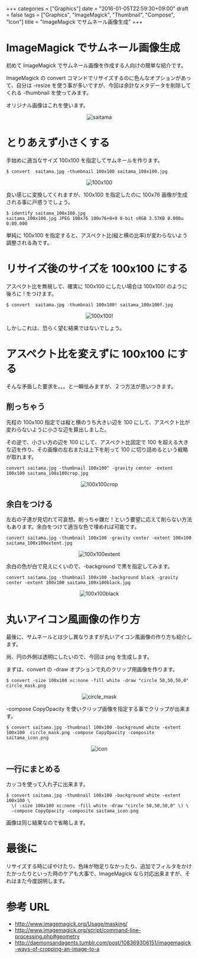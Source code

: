 +++
categories = ["Graphics"]
date = "2016-01-05T22:59:30+09:00"
draft = false
tags = ["Graphics", "ImageMagick", "Thumbnail", "Compose", "Icon"]
title = "ImageMagick でサムネール画像生成"
+++

# ImageMagick でサムネール画像生成

初めて ImageMagick でサムネール画像を作成する人向けの簡単な紹介です。

ImageMagick の convert コマンドでリサイズするのに色んなオプションがあって、自分は -resize を使う事が多いですが、今回は余計なメタデータを削除してくれる -thumbnail を使ってみます。

オリジナル画像はこれを使います。
<center> <img src="/2016/01/05/saitama.jpg" alt="saitama" /> </center>

# とりあえず小さくする

手始めに適当なサイズ 100x100 を指定してサムネールを作ります。

```
$ convert  saitama.jpg -thumbnail 100x100 saitama_100x100.jpg
```
<center> <img src="/2016/01/05/saitama_100x100.jpg" alt="100x100" /></center>

良い感じに変換してくれますが、100x100 を指定したのに 100x76 画像が生成される事に戸惑うでしょう。

```
$ identify saitama_100x100.jpg
saitama_100x100.jpg JPEG 100x76 100x76+0+0 8-bit sRGB 3.57KB 0.000u 0:00.000
```

単純に 100x100 を指定すると、アスペクト比(縦と横の比率)が変わらないよう調整される為です。

# リサイズ後のサイズを 100x100 にする

アスペクト比を無視して、確実に 100x100 にしたい場合は 100x100! のように後ろに ! をつけます。

```
$ convert  saitama.jpg -thumbnail 100x100! saitama_100x100f.jpg
```
<center> <img src="/2016/01/05/saitama_100x100f.jpg" alt="100x100!" /></center>

しかしこれは、恐らく望む結果ではないでしょう。

# アスペクト比を変えずに 100x100 にする

そんな矛盾した要求を。。。と一瞬怯みますが、２つ方法が思いつきます。

## 削っちゃう

先程の 100x100 指定では縦と横のうち大きい辺を 100 にして、アスペクト比が変わらないように小さな辺を算出しました。

その逆で、小さい方の辺を 100 にして、アスペクト比固定で 100 を超える大きな辺を作り、その画像の左右または上下を削って 100 に切り詰めるという戦略が取れます。

```
convert saitama.jpg -thumbnail 100x100^ -gravity center -extent 100x100 saitama_100x100crop.jpg
```
<center> <img src="/2016/01/05/saitama_100x100crop.jpg" alt="100x100crop" /></center>

## 余白をつける

左右の子達が見切れて可哀想。削っちゃ嫌だ！という要望に応えて削らない方法もあります。余白をつけて適当な色で埋めれば可能です。

```
convert saitama.jpg -thumbnail 100x100 -gravity center -extent 100x100 saitama_100x100extent.jpg
```
<center> <img src="/2016/01/05/saitama_100x100extent.jpg" alt="100x100extent" /></center>

余白の色が白で見えにくいので、-background で黒を指定してみます。

```
convert saitama.jpg -thumbnail 100x100 -background black -gravity center -extent 100x100 saitama_100x100black.jpg
```
<center> <img src="/2016/01/05/saitama_100x100black.jpg" alt="100x100black" /></center>

# 丸いアイコン風画像の作り方

最後に、サムネールとは少し異なりますが丸いアイコン風画像の作り方も紹介します。

尚、円の外側は透明にしたいので、今回は png を生成します。

まずは、convert の -draw オプションで丸のクリップ用画像を作ります。

```
$ convert -size 100x100 xc:none -fill white -draw "circle 50,50,50,0" circle_mask.png
```
<center> <img src="/2016/01/05/circle_mask.png" alt="circle_mask" /></center>


-compose CopyOpacity を使いクリップ画像を指定する事でクリップが出来ます。

```
$ convert saitama.jpg -thumbnail 100x100 -background white -extent 100x100  circle_mask.png -compose CopyOpacity -composite saitama_icon.png
```
<center> <img src="/2016/01/05/saitama_icon.png" alt="icon" /></center>

## 一行にまとめる

カッコを使って入れ子に出来ます。

```
$ convert saitama.jpg -thumbnail 100x100 -background white -extent 100x100 \
  \( -size 100x100 xc:none -fill white -draw "circle 50,50,50,0" \) \
  -compose CopyOpacity -composite saitama_icon.png
```

画像は同じ結果なので省略します。

# 最後に

リサイズする時にぼやけたり、色味が物足りなかったり、追加でフィルタをかけたかったりといった時のケアも大事で、ImageMagick なら対応出来ますが、それはまた今度説明します。

# 参考 URL

 * http://www.imagemagick.org/Usage/masking/
 * http://www.imagemagick.org/script/command-line-processing.php#geometry
 * http://daemonsandagents.tumblr.com/post/108369306151/imagemagick-ways-of-cropping-an-image-to-a
